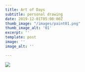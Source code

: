 ```yaml
---
title: Art of Days
subtitle: personal drawing
date: 2019-12-01T05:00:00Z
thumb_image: "/images/paint01.png"
thumb_image_alt: '01'
excerpt: ''
template: post
image: ''
image_alt: ''

---
```

![](/images/paint01.png)